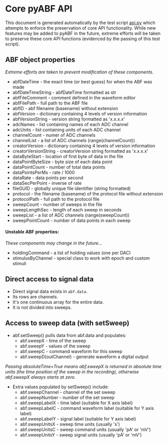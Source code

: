 
# Core pyABF API

This document is generated automatically by the test script [api.py](api.py)
which attempts to enforce the preservation of core API functionality. While
new features may be added to pyABF in the future, extreme efforts will be taken
to preserve these core API functions (evidenced by the passing of this test 
script).



## ABF object properties
_Extreme efforts are taken to prevent modification of these components._

* abfDateTime - the exact time (or best guess) for when the ABF was made
* abfDateTimeString - abfDateTime formatted as str
* abfFileComment - comment defined in the waveform editor
* abfFilePath - full path to the ABF file
* abfID - abf filename (basename) without extension
* abfVersion - dictionary containing 4 levels of version information
* abfVersionString - version string formatted as 'x.x.x.x'
* adcNames - list containing names of each ADC channel
* adcUnits - list containing units of each ADC channel
* channelCount - numer of ADC channels
* channelList - a list of ADC channels (range(channelCount))
* creatorVersion - dictionary containing 4 levels of version information
* creatorVersionString - creatorVersion string formatted as 'x.x.x.x'
* dataByteStart - location of first byte of data in the file
* dataPointByteSize - byte size of each data point
* dataPointCount - number of total data points
* dataPointsPerMs - rate / 1000
* dataRate - data points per second
* dataSecPerPoint - inverse of rate
* fileGUID - globally unique file identifier (string formatted)
* protocol - the filename (basename) of the protocol file without extension
* protocolPath - full path to the protocol file
* sweepCount - number of sweeps in the file
* sweepLengthSec - length of each sweep in seconds
* sweepList - a list of ADC channels (range(sweepCount))
* sweepPointCount - number of data points in each sweep

#### Unstable ABF properties:
_These components may change in the future..._

* holdingCommand - a list of holding values (one per DAC)
* stimulusByChannel - special class to work with epoch and custom stimuli




## Direct access to signal data

* Direct signal data exists in `abf.data`.
* Its rows are channels.
* It's one continuous array for the entire data.
* It is not divided into sweeps.



## Access to sweep data (with setSweep)

* abf.setSweep() pulls data from abf.data and populates:
    * abf.sweepX - time of the sweep 
    * abf.sweepY - values of the sweep
    * abf.sweepC - command waveform for this sweep
    * abf.sweepD(outChannel) - generate waveform a digital output

_Passing absoluteTime=True means abf.sweepX is returned in absolute time
units (the time position of the sweep in the recording), otherwise 
abf.sweepX always starts at zero._

* Extra values populated by setSweep() include:
    * abf.sweepChannel - channel of the set sweep
    * abf.sweepNumber - number of the set sweep
    * abf.sweepLabelX - time label (suitable for X axis label)
    * abf.sweepLabelC - command waveform label (suitable for Y axis label)
    * abf.sweepLabelY - signal label (suitable for Y axis label)
    * abf.sweepUnitsX - sweep time units (usually 's')
    * abf.sweepUnitsC - sweep command units (usually 'pA' or 'mV')
    * abf.sweepUnitsY - sweep signal units (usually 'pA' or 'mV')



